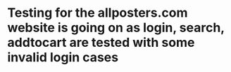 # Testing for the allposters.com website is going on as login, search, addtocart are tested with some invalid login cases
